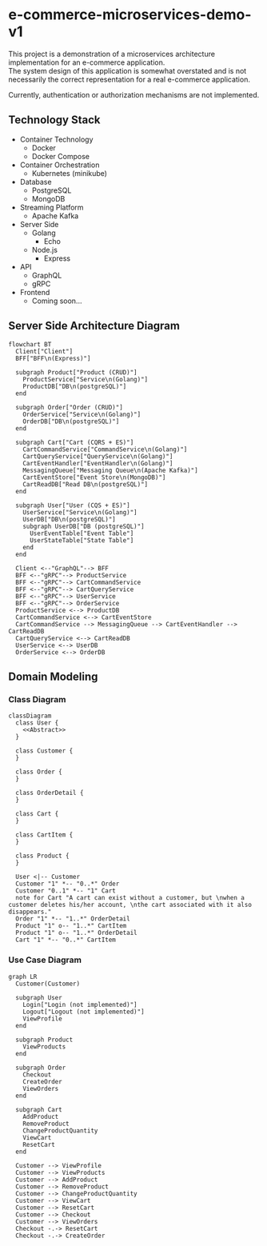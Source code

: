 # e-commerce-microservices-demo-v1

This project is a demonstration of a microservices architecture implementation for an e-commerce application.  
The system design of this application is somewhat overstated and is not necessarily the correct representation for a real e-commerce application.

Currently, authentication or authorization mechanisms are not implemented.

## Technology Stack

- Container Technology
  - Docker
  - Docker Compose
- Container Orchestration
  - Kubernetes (minikube)
- Database
  - PostgreSQL
  - MongoDB
- Streaming Platform
  - Apache Kafka
- Server Side
  - Golang
    - Echo
  - Node.js
    - Express
- API
  - GraphQL
  - gRPC
- Frontend
  - Coming soon...

## Server Side Architecture Diagram

```mermaid
flowchart BT
  Client["Client"]
  BFF["BFF\n(Express)"]

  subgraph Product["Product (CRUD)"]
    ProductService["Service\n(Golang)"]
    ProductDB["DB\n(postgreSQL)"]
  end

  subgraph Order["Order (CRUD)"]
    OrderService["Service\n(Golang)"]
    OrderDB["DB\n(postgreSQL)"]
  end

  subgraph Cart["Cart (CQRS + ES)"]
    CartCommandService["CommandService\n(Golang)"]
    CartQueryService["QueryService\n(Golang)"]
    CartEventHandler["EventHandler\n(Golang)"]
    MessagingQueue["Messaging Queue\n(Apache Kafka)"]
    CartEventStore["Event Store\n(MongoDB)"]
    CartReadDB["Read DB\n(postgreSQL)"]
  end

  subgraph User["User (CQS + ES)"]
    UserService["Service\n(Golang)"]
    UserDB["DB\n(postgreSQL)"]
    subgraph UserDB["DB (postgreSQL)"]
      UserEventTable["Event Table"]
      UserStateTable["State Table"]
    end
  end

  Client <--"GraphQL"--> BFF
  BFF <--"gRPC"--> ProductService
  BFF <--"gRPC"--> CartCommandService
  BFF <--"gRPC"--> CartQueryService
  BFF <--"gRPC"--> UserService
  BFF <--"gRPC"--> OrderService
  ProductService <--> ProductDB
  CartCommandService <--> CartEventStore
  CartCommandService --> MessagingQueue --> CartEventHandler --> CartReadDB
  CartQueryService <--> CartReadDB
  UserService <--> UserDB
  OrderService <--> OrderDB
```

## Domain Modeling

### Class Diagram

```mermaid
classDiagram
  class User {
    <<Abstract>>
  }

  class Customer {
  }

  class Order {
  }

  class OrderDetail {
  }

  class Cart {
  }

  class CartItem {
  }

  class Product {
  }

  User <|-- Customer
  Customer "1" *-- "0..*" Order
  Customer "0..1" *-- "1" Cart
  note for Cart "A cart can exist without a customer, but \nwhen a customer deletes his/her account, \nthe cart associated with it also disappears."
  Order "1" *-- "1..*" OrderDetail
  Product "1" o-- "1..*" CartItem
  Product "1" o-- "1..*" OrderDetail
  Cart "1" *-- "0..*" CartItem
```

### Use Case Diagram

```mermaid
graph LR
  Customer(Customer)

  subgraph User
    Login["Login (not implemented)"]
    Logout["Logout (not implemented)"]
    ViewProfile
  end

  subgraph Product
    ViewProducts
  end

  subgraph Order
    Checkout
    CreateOrder
    ViewOrders
  end

  subgraph Cart
    AddProduct
    RemoveProduct
    ChangeProductQuantity
    ViewCart
    ResetCart
  end

  Customer --> ViewProfile
  Customer --> ViewProducts
  Customer --> AddProduct
  Customer --> RemoveProduct
  Customer --> ChangeProductQuantity
  Customer --> ViewCart
  Customer --> ResetCart
  Customer --> Checkout
  Customer --> ViewOrders
  Checkout -.-> ResetCart
  Checkout -.-> CreateOrder
```
